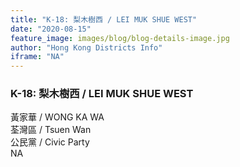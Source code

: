 ```yaml
---
title: "K-18: 梨木樹西 / LEI MUK SHUE WEST"
date: "2020-08-15"
feature_image: images/blog/blog-details-image.jpg
author: "Hong Kong Districts Info"
iframe: "NA"
---
```


### K-18: 梨木樹西 / LEI MUK SHUE WEST  
黃家華 / WONG KA WA  
荃灣區 / Tsuen Wan  
公民黨 / Civic Party  
NA
